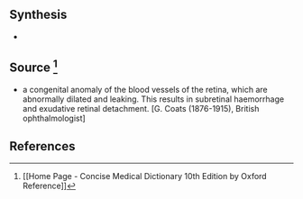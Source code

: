 ## Synthesis
- 
## Source [^1]
- a congenital anomaly of the blood vessels of the retina, which are abnormally dilated and leaking. This results in subretinal haemorrhage and exudative retinal detachment. \[G. Coats (1876-1915), British ophthalmologist]
## References

[^1]: [[Home Page - Concise Medical Dictionary 10th Edition by Oxford Reference]]